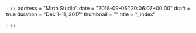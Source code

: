 +++
address = "Mirth Studio"
date = "2018-09-06T20:06:07+00:00"
draft = true
duration = "Dec 1–11, 2017"
thumbnail = ""
title = "_index"

+++
